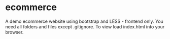 # ecommerce
A demo ecommerce website using bootstrap and LESS - frontend only.
You need all folders and files except .gitignore. To view load 
index.html into your browser.
